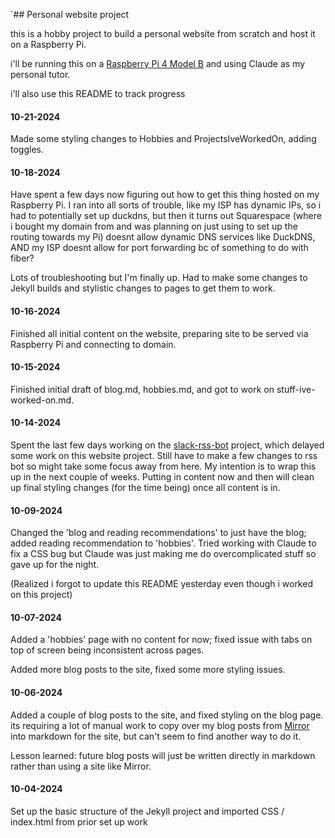 `## Personal website project

this is a hobby project to build a personal website from scratch and host it on a Raspberry Pi. 

i'll be running this on a [Raspberry Pi 4 Model B](https://vilros.com/products/raspberry-pi-4-model-b-1?variant=40809478750302) and using Claude as my personal tutor. 

i'll also use this README to track progress

#### 10-21-2024

Made some styling changes to Hobbies and ProjectsIveWorkedOn, adding toggles. 

#### 10-18-2024

Have spent a few days now figuring out how to get this thing hosted on my Raspberry Pi. I ran into all sorts of trouble, like my ISP has dynamic IPs, so i had to potentially set up duckdns, but then it turns out Squarespace (where i bought my domain from and was planning on just using to set up the routing towards my Pi) doesnt allow dynamic DNS services like DuckDNS, AND my ISP doesnt allow for port forwarding bc of something to do with fiber? 

Lots of troubleshooting but I'm finally up. Had to make some changes to Jekyll builds and stylistic changes to pages to get them to work. 

#### 10-16-2024

Finished all initial content on the website, preparing site to be served via Raspberry Pi and connecting to domain.  

#### 10-15-2024

Finished initial draft of blog.md, hobbies.md, and got to work on stuff-ive-worked-on.md. 

#### 10-14-2024

Spent the last few days working on the [slack-rss-bot](https://github.com/brunny-eth/slack-rss-bot) project, which delayed some work on this website project. Still have to make a few changes to rss bot so might take some focus away from here. My intention is to wrap this up in the next couple of weeks. Putting in content now and then will clean up final styling changes (for the time being) once all content is in.

#### 10-09-2024

Changed the 'blog and reading recommendations' to just have the blog; added reading recommendation to 'hobbies'. Tried working with Claude to fix a CSS bug but Claude was just making me do overcomplicated stuff so gave up for the night.

(Realized i forgot to update this README yesterday even though i worked on this project)

#### 10-07-2024

Added a 'hobbies' page with no content for now; fixed issue with tabs on top of screen being inconsistent across pages.

Added more blog posts to the site, fixed some more styling issues.

#### 10-06-2024

Added a couple of blog posts to the site, and fixed styling on the blog page. its requiring a lot of manual work to copy over my blog posts from [Mirror](https://mirror.xyz/brunny.eth) into markdown for the site, but can't seem to find another way to do it. 

Lesson learned: future blog posts will just be written directly in markdown rather than using a site like Mirror. 

#### 10-04-2024

Set up the basic structure of the Jekyll project and imported CSS / index.html from prior set up work
